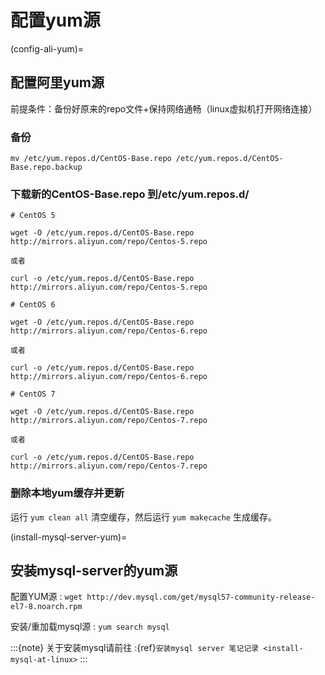# 配置yum源

(config-ali-yum)=

## 配置阿里yum源

前提条件：备份好原来的repo文件+保持网络通畅（linux虚拟机打开网络连接）

### 备份

```shell
mv /etc/yum.repos.d/CentOS-Base.repo /etc/yum.repos.d/CentOS-Base.repo.backup
```

### 下载新的CentOS-Base.repo 到/etc/yum.repos.d/

```shell
# CentOS 5

wget -O /etc/yum.repos.d/CentOS-Base.repo http://mirrors.aliyun.com/repo/Centos-5.repo

或者

curl -o /etc/yum.repos.d/CentOS-Base.repo http://mirrors.aliyun.com/repo/Centos-5.repo

# CentOS 6

wget -O /etc/yum.repos.d/CentOS-Base.repo http://mirrors.aliyun.com/repo/Centos-6.repo

或者

curl -o /etc/yum.repos.d/CentOS-Base.repo http://mirrors.aliyun.com/repo/Centos-6.repo

# CentOS 7

wget -O /etc/yum.repos.d/CentOS-Base.repo http://mirrors.aliyun.com/repo/Centos-7.repo

或者

curl -o /etc/yum.repos.d/CentOS-Base.repo http://mirrors.aliyun.com/repo/Centos-7.repo
```

### 删除本地yum缓存并更新

运行 `yum clean all` 清空缓存，然后运行 `yum makecache` 生成缓存。

(install-mysql-server-yum)=

## 安装mysql-server的yum源

配置YUM源 : `wget http://dev.mysql.com/get/mysql57-community-release-el7-8.noarch.rpm`

安装/重加载mysql源 : `yum search mysql`

:::{note}
关于安装mysql请前往 :{ref}`安装mysql server 笔记记录 <install-mysql-at-linux>`
:::
